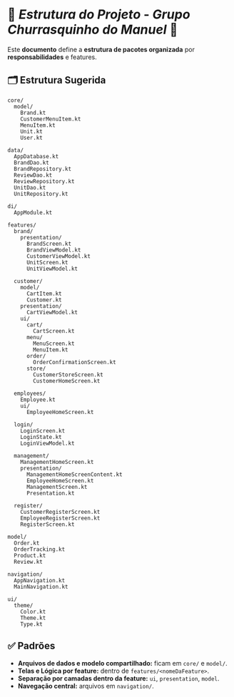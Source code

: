 # 🧭 *Estrutura do Projeto* - *Grupo Churrasquinho do Manuel* 🍢

Este **documento** define a **estrutura de pacotes organizada** por **responsabilidades** e features.

## 🗂️ Estrutura Sugerida

```text
core/
  model/
    Brand.kt
    CustomerMenuItem.kt
    MenuItem.kt
    Unit.kt
    User.kt

data/
  AppDatabase.kt
  BrandDao.kt
  BrandRepository.kt
  ReviewDao.kt
  ReviewRepository.kt
  UnitDao.kt
  UnitRepository.kt

di/
  AppModule.kt

features/
  brand/
    presentation/
      BrandScreen.kt
      BrandViewModel.kt
      CustomerViewModel.kt
      UnitScreen.kt
      UnitViewModel.kt

  customer/
    model/
      CartItem.kt
      Customer.kt
    presentation/
      CartViewModel.kt
    ui/
      cart/
        CartScreen.kt
      menu/
        MenuScreen.kt
        MenuItem.kt
      order/
        OrderConfirmationScreen.kt
      store/
        CustomerStoreScreen.kt
        CustomerHomeScreen.kt

  employees/
    Employee.kt
    ui/
      EmployeeHomeScreen.kt

  login/
    LoginScreen.kt
    LoginState.kt
    LoginViewModel.kt

  management/
    ManagementHomeScreen.kt
    presentation/
      ManagementHomeScreenContent.kt
      EmployeeHomeScreen.kt
      ManagementScreen.kt
      Presentation.kt

  register/
    CustomerRegisterScreen.kt
    EmployeeRegisterScreen.kt
    RegisterScreen.kt

model/
  Order.kt
  OrderTracking.kt
  Product.kt
  Review.kt

navigation/
  AppNavigation.kt
  MainNavigation.kt

ui/
  theme/
    Color.kt
    Theme.kt
    Type.kt
```

## ✅ Padrões

- **Arquivos de dados e modelo compartilhado:** ficam em `core/` e `model/`.
- **Telas e Lógica por feature:** dentro de `features/<nomeDaFeature>`.
- **Separação por camadas dentro da feature:** `ui`, `presentation`, `model`.
- **Navegação central:** arquivos em `navigation/`.
